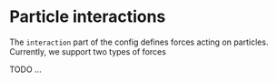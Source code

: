 # Particle interactions

The `interaction` part of the config defines forces acting on particles. Currently, we support two types of forces

TODO ...
